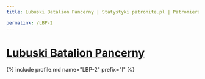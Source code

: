 ```yaml
---
title: Lubuski Batalion Pancerny | Statystyki patronite.pl | Patromierz

permalink: /LBP-2
---
```


# [Lubuski Batalion Pancerny](https://patronite.pl/LBP-2)

{% include profile.md name="LBP-2" prefix="l" %}
